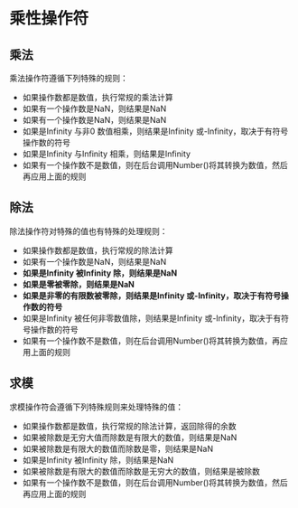 # 乘性操作符

## 乘法

乘法操作符遵循下列特殊的规则：

* 如果操作数都是数值，执行常规的乘法计算
* 如果有一个操作数是NaN，则结果是NaN
* 如果有一个操作数是NaN，则结果是NaN
* 如果是Infinity 与非0 数值相乘，则结果是Infinity 或-Infinity，取决于有符号操作数的符号
* 如果是Infinity 与Infinity 相乘，则结果是Infinity
* 如果有一个操作数不是数值，则在后台调用Number()将其转换为数值，然后再应用上面的规则


## 除法

除法操作符对特殊的值也有特殊的处理规则：

* 如果操作数都是数值，执行常规的除法计算
* 如果有一个操作数是NaN，则结果是NaN
* **如果是Infinity 被Infinity 除，则结果是NaN**
* **如果是零被零除，则结果是NaN**
* **如果是非零的有限数被零除，则结果是Infinity 或-Infinity，取决于有符号操作数的符号**
* 如果是Infinity 被任何非零数值除，则结果是Infinity 或-Infinity，取决于有符号操作数的符号
* 如果有一个操作数不是数值，则在后台调用Number()将其转换为数值，再应用上面的规则


## 求模

求模操作符会遵循下列特殊规则来处理特殊的值：

* 如果操作数都是数值，执行常规的除法计算，返回除得的余数
* 如果被除数是无穷大值而除数是有限大的数值，则结果是NaN
* 如果被除数是有限大的数值而除数是零，则结果是NaN
* 如果是Infinity 被Infinity 除，则结果是NaN
* 如果被除数是有限大的数值而除数是无穷大的数值，则结果是被除数
* 如果有一个操作数不是数值，则在后台调用Number()将其转换为数值，然后再应用上面的规则